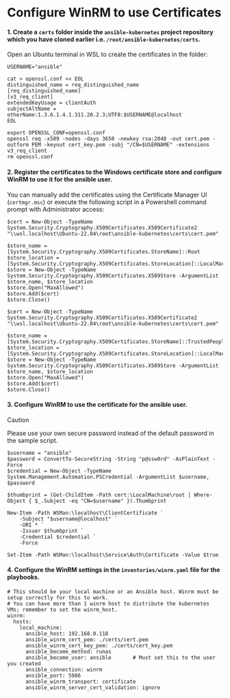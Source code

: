# Configure WinRM to use Certificates

   #### 1. Create a `certs` folder inside the `ansible-kubernetes` project repository which you have cloned earlier i.e. `/root/ansible-kubernetes/certs`.

   Open an Ubuntu terminal in WSL to create the certificates in the folder:
   ```
   USERNAME="ansible"

   cat > openssl.conf << EOL
   distinguished_name = req_distinguished_name
   [req_distinguished_name]
   [v3_req_client]
   extendedKeyUsage = clientAuth
   subjectAltName = otherName:1.3.6.1.4.1.311.20.2.3;UTF8:$USERNAME@localhost
   EOL

   export OPENSSL_CONF=openssl.conf
   openssl req -x509 -nodes -days 3650 -newkey rsa:2048 -out cert.pem -outform PEM -keyout cert_key.pem -subj "/CN=$USERNAME" -extensions v3_req_client
   rm openssl.conf
   ```

   #### 2. Register the certificates to the Windows certificate store and configure WinRM to use it for the ansible user.

   You can manually add the certificates using the Certificate Manager UI (`certmgr.msc`) or execute the following script in a Powershell command prompt with Administrator access:
   ```
   $cert = New-Object -TypeName System.Security.Cryptography.X509Certificates.X509Certificate2 "\\wsl.localhost\Ubuntu-22.04\root\ansible-kubernetes\certs\cert.pem"

   $store_name = [System.Security.Cryptography.X509Certificates.StoreName]::Root
   $store_location = [System.Security.Cryptography.X509Certificates.StoreLocation]::LocalMachine
   $store = New-Object -TypeName System.Security.Cryptography.X509Certificates.X509Store -ArgumentList $store_name, $store_location
   $store.Open("MaxAllowed")
   $store.Add($cert)
   $store.Close()

   $cert = New-Object -TypeName System.Security.Cryptography.X509Certificates.X509Certificate2 "\\wsl.localhost\Ubuntu-22.04\root\ansible-kubernetes\certs\cert.pem"

   $store_name = [System.Security.Cryptography.X509Certificates.StoreName]::TrustedPeople
   $store_location = [System.Security.Cryptography.X509Certificates.StoreLocation]::LocalMachine
   $store = New-Object -TypeName System.Security.Cryptography.X509Certificates.X509Store -ArgumentList $store_name, $store_location
   $store.Open("MaxAllowed")
   $store.Add($cert)
   $store.Close()
   ```

   #### 3. Configure WinRM to use the certificate for the ansible user.

  > [!CAUTION]
  > Please use your own secure password instead of the default password in the sample script.

   ```
   $username = "ansible"
   $password = ConvertTo-SecureString -String "p@ssw0rd" -AsPlainText -Force
   $credential = New-Object -TypeName System.Management.Automation.PSCredential -ArgumentList $username, $password

   $thumbprint = (Get-ChildItem -Path cert:\LocalMachine\root | Where-Object { $_.Subject -eq "CN=$username" }).Thumbprint

   New-Item -Path WSMan:\localhost\ClientCertificate `
       -Subject "$username@localhost" `
       -URI * `
       -Issuer $thumbprint `
       -Credential $credential `
       -Force

   Set-Item -Path WSMan:\localhost\Service\Auth\Certificate -Value $true
   ```
   #### 4. Configure the WinRM settings in the `inventories/winrm.yaml` file for the playbooks.
   ```
   # This should be your local machine or an Ansible host. Winrm must be setup correctly for this to work.
   # You can have more than 1 winrm host to distribute the kubernetes VMs; remember to set the winrm_host.
   winrm:
     hosts:
       local_machine:
         ansible_host: 192.168.0.118
         ansible_winrm_cert_pem: ./certs/cert.pem
         ansible_winrm_cert_key_pem: ./certs/cert_key.pem
         ansible_become_method: runas
         ansible_become_user: ansible       # Must set this to the user you created
         ansible_connection: winrm
         ansible_port: 5986
         ansible_winrm_transport: certificate
         ansible_winrm_server_cert_validation: ignore
   ```